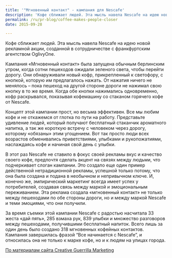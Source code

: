 ```yaml
---
title: '"Мгновенный контакт" - кампания для Nescafe'
description: 'Кофе сближает людей. Эта мысль навела Nescafe на идею новой рекламной акции, созданной в сотрудничестве с франкфуртским агентством OglivyOne.'
permalink: /ru/pr-blog/coffee-makes-people-closer
date: 2015-09-28

---
```


Кофе сближает людей. Эта мысль навела Nescafe на идею новой рекламной акции, созданной в сотрудничестве с франкфуртским агентством OglivyOne.

Кампания «Мгновенный контакт» была запущена обычным берлинским утром, когда сотни пешеходов ожидали зеленого света, чтобы перейти дорогу. Они обнаруживали новый кофр, прикрепленный к светофору, с кнопкой, которую им предлагалось нажать. От нажатия ничего не менялось – пока пешеход на другой стороне дороги не нажимал свою кнопку в то же время. Когда обе кнопки нажимались одновременно, кофр раскрывался, показывая кофемашину со стаканом горячего кофе от Nescafe.

Концепт этой кампании прост, но весьма эффективен. Все мы любим кофе и не откажемся от глотка по пути на работу. Представьте удивление людей, который получают бесплатный стаканчик ароматного напитка, а так же короткую встречу с человеком через дорогу, которому «обязаны» этим угощением. Вот так просто люди всех возрастов обменивались приветствиями, улыбками и рукопожатиями, наслаждаясь кофе и начиная свой день с улыбки.

В этот раз Nescafe не ставило в фокус своей рекламы вкус и качество своего кофе, предпочтя сделать акцент на связях между людьми, что подчеркивает слоган кампании. Это создало еще один пример действенной нетрадиционной рекламы, успешной только потому, что она была создана и подана в необычном и непривычном ключе. И, конечно же, эмпирический маркетинг всегда имеет успех у потребителей, создавая связь между маркой и эмоциональным переживанием. Эта реклама создала «мгновенный контакт» не только между пешеходами по обе стороны дороги, но и между маркой Nescafe и теми эмоциями, что они получили.

За время съемки этой кампании Nescafe с радостью насчитала 33 жеста «дай пять», 285 взмаха рук, 839 улыбки и множество разговоров между пешеходами, получившими бесплатный напиток. Всего лишь за один день было создано 318 мгновенных кофейных контактов. Кампания завершилась фразой “Все начинается с Nescafe”, и относилась она не только к марке кофе, но и к людям на улицах города.

<a href="https://www.creativeguerrillamarketing.com/guerrilla-marketing/nescafe-uses-coffee-create-instant-connections">По материалам сайта Creative Guerrilla Marketing</a>

